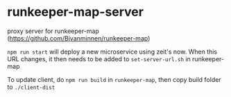 # runkeeper-map-server
proxy server for runkeeper-map (https://github.com/Bjvanminnen/runkeeper-map)

`npm run start` will deploy a new microservice using zeit's now. When this URL changes, it then needs to be added to `set-server-url.sh` in runkeeper-map

To update client, do `npm run build` in `runkeeper-map`, then copy build folder to `./client-dist`
